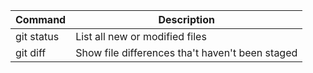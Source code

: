 | Command | Description |
| --- | --- |
| git status | List all new or modified files |
| git diff | Show file differences tha't haven't been staged |
